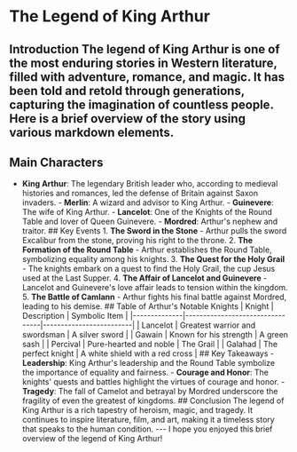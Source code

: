 # The Legend of King Arthur
## Introduction The legend of King Arthur is one of the most enduring stories in Western literature, filled with adventure, romance, and magic. It has been told and retold through generations, capturing the imagination of countless people. Here is a brief overview of the story using various markdown elements. 
## Main Characters 
- **King Arthur**: The legendary British leader who, according to medieval histories and romances, led the defense of Britain against Saxon invaders. - **Merlin**: A wizard and advisor to King Arthur. - **Guinevere**: The wife of King Arthur. - **Lancelot**: One of the Knights of the Round Table and lover of Queen Guinevere. - **Mordred**: Arthur's nephew and traitor. ## Key Events 1. **The Sword in the Stone** - Arthur pulls the sword Excalibur from the stone, proving his right to the throne. 2. **The Formation of the Round Table** - Arthur establishes the Round Table, symbolizing equality among his knights. 3. **The Quest for the Holy Grail** - The knights embark on a quest to find the Holy Grail, the cup Jesus used at the Last Supper. 4. **The Affair of Lancelot and Guinevere** - Lancelot and Guinevere's love affair leads to tension within the kingdom. 5. **The Battle of Camlann** - Arthur fights his final battle against Mordred, leading to his demise. ## Table of Arthur's Notable Knights | Knight | Description | Symbolic Item | |--------------|---------------------------------|-------------------------| | Lancelot | Greatest warrior and swordsman | A silver sword | | Gawain | Known for his strength | A green sash | | Percival | Pure-hearted and noble | The Grail | | Galahad | The perfect knight | A white shield with a red cross | ## Key Takeaways - **Leadership**: King Arthur's leadership and the Round Table symbolize the importance of equality and fairness. - **Courage and Honor**: The knights' quests and battles highlight the virtues of courage and honor. - **Tragedy**: The fall of Camelot and betrayal by Mordred underscore the fragility of even the greatest of kingdoms. ## Conclusion The legend of King Arthur is a rich tapestry of heroism, magic, and tragedy. It continues to inspire literature, film, and art, making it a timeless story that speaks to the human condition. --- I hope you enjoyed this brief overview of the legend of King Arthur!
